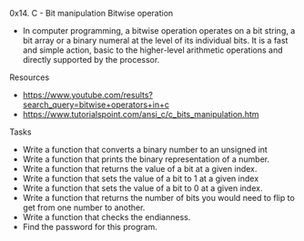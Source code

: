 0x14. C - Bit manipulation
Bitwise operation

* In computer programming, a bitwise operation operates on a bit string, a bit array or a binary numeral at the level of its individual bits. It is a fast and simple action, basic to the higher-level arithmetic operations and directly supported by the processor.

Resources
* https://www.youtube.com/results?search_query=bitwise+operators+in+c
* https://www.tutorialspoint.com/ansi_c/c_bits_manipulation.htm

Tasks
* Write a function that converts a binary number to an unsigned int
* Write a function that prints the binary representation of a number.
* Write a function that returns the value of a bit at a given index.
* Write a function that sets the value of a bit to 1 at a given index
* Write a function that sets the value of a bit to 0 at a given index.
* Write a function that returns the number of bits you would need to flip to get from one number to another.
* Write a function that checks the endianness.
* Find the password for this program.
